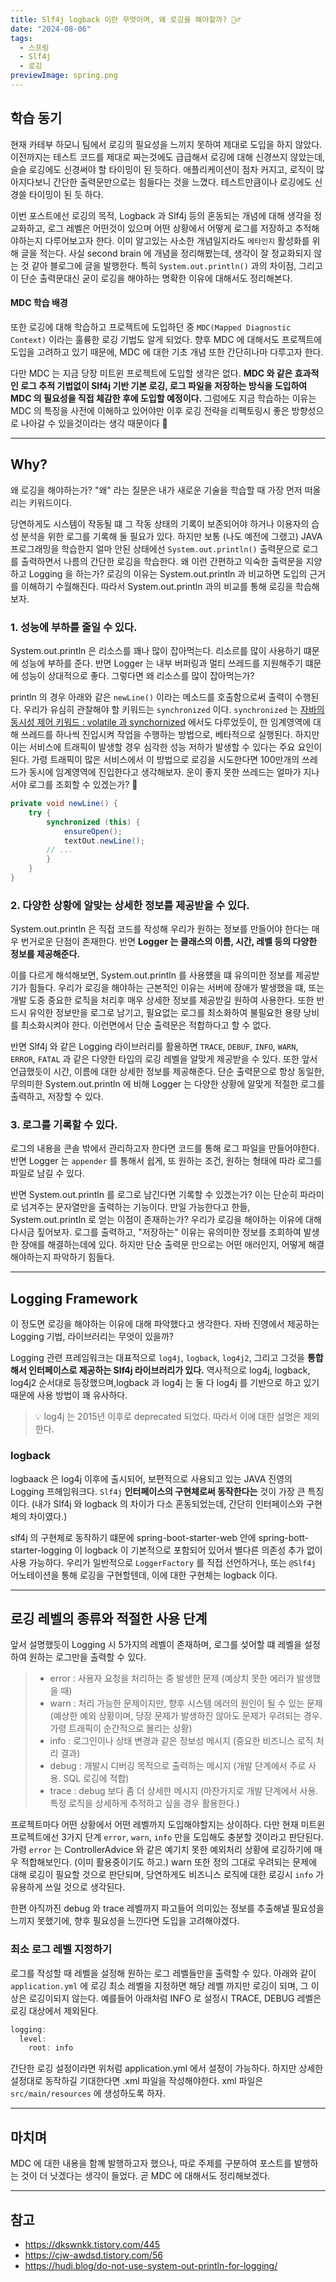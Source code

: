 ```yaml
---
title: Slf4j logback 이란 무엇이며, 왜 로깅을 해야할까? 💁‍♂️
date: "2024-08-06"
tags:
  - 스프링
  - Slf4j
  - 로깅
previewImage: spring.png
---
```


## 학습 동기

현재 카테부 하모니 팀에서 로깅의 필요성을 느끼지 못하여 제대로 도입을 하지 않았다. 이전까지는 테스트 코드를 제대로 짜는것에도 급급해서 로깅에 대해 신경쓰지 않았는데, 슬슬 로깅에도 신경써야 할 타이밍이 된 듯하다. 애플리케이션이 점차 커지고, 로직이 많아지다보니 간단한 출력문만으로는 힘들다는 것을 느꼈다. 테스트만큼이나 로깅에도 신경쓸 타이밍이 된 듯 하다.

이번 포스트에선 로깅의 목적, Logback 과 Slf4j 등의 혼동되는 개념에 대해 생각을 정교화하고, 로그 레벨은 어떤것이 있으며 어떤 상황에서 어떻게 로그를 저장하고 추적해야하는지 다루어보고자 한다. 이미 알고있는 사소한 개념일지라도 `메타인지` 활성화를 위해 글을 적는다. 사실 second brain 에 개념을 정리해봤는데, 생각이 잘 정교화되지 않는 것 같아 블로그에 글을 발행한다. 특히 `System.out.println()` 과의 차이점, 그리고 이 단순 출력문대신 굳이 로깅을 해야하는 명확한 이유에 대해서도 정리해본다.

#### MDC 학습 배경

또한 로깅에 대해 학습하고 프로젝트에 도입하던 중 `MDC(Mapped Diagnostic Context)` 이라는 훌륭한 로깅 기법도 알게 되었다. 향후 MDC 에 대해서도 프로젝트에 도입을 고려하고 있기 때문에, MDC 에 대한 기초 개념 또한 간단히나마 다루고자 한다.

다만 MDC 는 지금 당장 미트윈 프로젝트에 도입할 생각은 없다. **MDC 와 같은 효과적인 로그 추적 기법없이 Slf4j 기반 기본 로깅, 로그 파일을 저장하는 방식을 도입하여 MDC 의 필요성을 직접 체감한 후에 도입할 예정이다.** 그럼에도 지금 학습하는 이유는 MDC 의 특징을 사전에 이해하고 있어야만 이후 로깅 전략을 리팩토링시 좋은 방향성으로 나아갈 수 있을것이라는 생각 때문이다 🙂

---

## Why?

왜 로깅을 해야하는가? "왜" 라는 질문은 내가 새로운 기술을 학습할 때 가장 먼저 떠올리는 키워드이다.

당연하게도 시스템이 작동될 떄 그 작동 상태의 기록이 보존되어야 하거나 이용자의 습성 분석을 위한 로그를 기록해 둘 필요가 있다. 하지만 보통 (나도 예전에 그랬고) JAVA 프로그래밍을 학습한지 얼마 안된 상태에선 `System.out.println()` 출력문으로 로그를 출력하면서 나름의 간단한 로깅을 학습한다. 왜 이런 간편하고 익숙한 출력문을 지양하고 Logging 을 하는가? 로깅의 이유는 System.out.println 과 비교하면 도입의 근거를 이해하기 수월해진다. 따라서 System.out.println 과의 비교를 통해 로깅을 학습해보자.

### 1. 성능에 부하를 줄일 수 있다.

System.out.println 은 리소스를 꽤나 많이 잡아먹는다. 리소르를 많이 사용하기 떄문에 성능에 부하를 준다. 반면 Logger 는 내부 버퍼링과 멀티 쓰레드를 지원해주기 떄문에 성능이 상대적으로 좋다. 그렇다면 왜 리소스를 많이 잡아먹는가?

println 의 경우 아래와 같은 `newLine()` 이라는 메소드를 호출함으로써 출력이 수행된다. 우리가 유심히 관찰해야 할 키워드는 `synchronized` 이다. `synchronized` 는 [자바의 동시성 제어 키워드 : volatile 과 synchornized](https://haon.blog/java/concurrency-keyword) 에서도 다루었듯이, 한 임계영역에 대해 쓰레드를 하나씩 진입시켜 작업을 수행하는 방법으로, 베타적으로 실행된다. 하지만 이는 서비스에 트래픽이 발생할 경우 심각한 성능 저하가 발생할 수 있다는 주요 요인이 된다. 가령 트래픽이 많은 서비스에서 이 방법으로 로깅을 시도한다면 100만개의 쓰레드가 동시에 임계영역에 진입한다고 생각해보자. 운이 좋지 못한 쓰레드는 얼마가 지나서야 로그를 조회할 수 있겠는가? 🤔

```java
private void newLine() {
    try {
        synchronized (this) {
            ensureOpen();
            textOut.newLine();
		// ...
        }
    }
}
```

### 2. 다양한 상황에 알맞는 상세한 정보를 제공받을 수 있다.

System.out.println 은 직접 코드를 작성해 우리가 원하는 정보를 만들어야 한다는 매우 번거로운 단점이 존재한다. 반면 **Logger 는 클래스의 이름, 시간, 레벨 등의 다양한 정보를 제공해준다.**

이를 다르게 해석해보면, System.out.println 를 사용헀을 떄 유의미한 정보를 제공받기가 힘들다. 우리가 로깅을 해야하는 근본적인 이유는 서버에 장애가 발생했을 떄, 또는 개발 도중 중요한 로직을 처리후 매우 상세한 정보를 제공받길 원하여 사용한다. 또한 반드시 유익한 정보만을 로그로 남기고, 필요없는 로그를 최소화하여 불필요한 용량 낭비를 최소화시켜야 한다. 이런면에서 단순 출력문은 적합하다고 할 수 없다.

반면 Slf4j 와 같은 Logging 라이브러리를 활용하면 `TRACE`, `DEBUF`, `INFO`, `WARN`, `ERROR`, `FATAL` 과 같은 다양한 타입의 로깅 레벨을 알맞게 제공받을 수 있다. 또한 앞서 언급했듯이 시간, 이름에 대한 상세한 정보를 제공해준다. 단순 출력문으로 항상 동일한, 무의미한 System.out.println 에 비해 Logger 는 다양한 상황에 알맞게 적절한 로그를 출력하고, 저장할 수 있다.

### 3. 로그를 기록할 수 있다.

로그의 내용을 콘솔 밖에서 관리하고자 한다면 코드를 통해 로그 파일을 만들어야한다. 반면 Logger 는 `appender` 를 통해서 쉽게, 또 원하는 조건, 원하는 형태에 따라 로그를 파일로 남길 수 있다.

반면 System.out.println 를 로그로 남긴다면 기록할 수 있겠는가? 이는 단순히 파라미로 넘겨주는 문자열만을 출력하는 기능이다. 만일 가능한다고 한들, System.out.println 로 얻는 이점이 존재하는가? 우리가 로깅을 해야하는 이유에 대해 다시금 짚어보자. 로그를 출력하고, "저장하는" 이유는 유의미한 정보를 조회하여 발생한 장애를 해결하는데에 있다. 하지만 단순 출력문 만으로는 어떤 애러인지, 어떻게 해결해야하는지 파악하기 힘들다.

---

## Logging Framework

이 정도면 로깅을 해야하는 이유에 대해 파악했다고 생각한다. 자바 진영에서 제공하는 Logging 기법, 라이브러리는 무엇이 있을까?

Logging 관련 프레임워크는 대표적으로 `log4j`, `logback`, `log4j2`, 그리고 그것을 **통합해서 인터페이스로 제공하는 Slf4j 라이브러리가 있다.** 역사적으로 log4j, logback, log4j2 순서대로 등장했으며,logback 과 log4j 는 둘 다 log4j 를 기반으로 하고 있기 때문에 사용 방법이 꽤 유사하다.

> 💡 log4j 는 2015년 이후로 deprecated 되었다. 따라서 이에 대한 설명은 제외한다.

### logback

logbaack 은 log4j 이후에 출시되어, 보편적으로 사용되고 있는 JAVA 진영의 Logging 프헤임워크다. `Slf4j` **인터페이스의 구현체로써 동작한다는** 것이 가장 큰 특징이다. (내가 Slf4j 와 logback 의 차이가 다소 혼동되었는데, 간단히 인터페이스와 구현체의 차이였다.)

slf4j 의 구현체로 동작하기 떄문에 spring-boot-starter-web 안에 spring-bott-starter-logging 이 logback 이 기본적으로 포함되어 있어서 별다른 의존성 추가 없이 사용 가능하다. 우리가 일반적으로 `LoggerFactory` 를 직접 선언하거나, 또는 `@Slf4j` 어노테이션을 통해 로깅을 구현할텐데, 이에 대한 구현체는 logback 이다.

---

## 로깅 레벨의 종류와 적절한 사용 단계

앞서 설명했듯이 Logging 시 5가지의 레벨이 존재하며, 로그를 섲어할 떄 레벨을 설정하여 원하는 로그만을 출력할 수 있다.

> - error : 사용자 요청을 처리하는 중 발생한 문제 (예상치 못한 에러가 발생했을 때)
> - warn : 처리 가능한 문제이지만, 향후 시스템 에러의 원인이 될 수 있는 문제 (예상한 예외 상황이며, 당장 문제가 발생하진 않아도 문제가 우려되는 경우. 가령 트래픽이 순간적으로 몰리는 상황)
> - info : 로그인이나 상태 변경과 같은 정보성 메시지 (중요한 비즈니스 로직 처리 결과)
> - debug : 개발시 디버깅 목적으로 출력하는 메시지 (개발 단계에서 주로 사용. SQL 로깅에 적합)
> - trace : debug 보다 좀 더 상세한 메시지 (마찬가지로 개발 단계에서 사용. 특정 로직을 상세하게 추적하고 싶을 경우 활용한다.)

프로젝트마다 어떤 상황에서 어떤 레벨까지 도입해야할지는 상이하다. 다만 현재 미트윈 프로젝트에선 3가지 단계 `error`, `warn`, `info` 만을 도입해도 충분할 것이라고 판단된다. 가령 `error` 는 ControllerAdvice 와 같은 예기치 못한 예외처리 상황에 로깅하기에 매우 적합해보인다. (이미 활용중이기도 하고.) warn 또한 정의 그대로 우려되는 문제에 대해 로깅이 필요할 것으로 판단되며, 당연하게도 비즈니스 로직에 대한 로깅시 `info` 가 유용하게 쓰일 것으로 생각된다.

한편 아직까진 debug 와 trace 레벨까지 파고들어 의미있는 정보를 추출해낼 필요성을 느끼지 못했기에, 향후 필요성을 느낀다면 도입을 고려해야겠다.

### 최소 로그 레벨 지정하기

로그를 작성할 때 레벨을 설정해 원하는 로그 레벨들만을 출력할 수 있다. 아래와 같이 `application.yml` 에 로깅 최소 레벨을 지정하면 해당 레벨 까지만 로깅이 되며, 그 이상은 로깅이되지 않는다. 예를들어 아래처럼 INFO 로 설정시 TRACE, DEBUG 레벨은 로깅 대상에서 제외된다.

```java
logging:
  level:
    root: info
```

간단한 로깅 설정이라면 위처럼 application.yml 에서 설정이 가능하다. 하지만 상세한 설정대로 동작하길 기대한다면 .xml 파일을 작성해야한다. xml 파일은 `src/main/resources` 에 생성하도록 하자.

---

## 마치며

MDC 에 대한 내용을 함꼐 발행하고자 했으나, 따로 주제를 구분하여 포스트를 발행하는 것이 더 낫겠다는 생각이 들었다. 곧 MDC 에 대해서도 정리해보겠다.

---

## 참고

- https://dkswnkk.tistory.com/445
- https://cjw-awdsd.tistory.com/56
- https://hudi.blog/do-not-use-system-out-println-for-logging/
